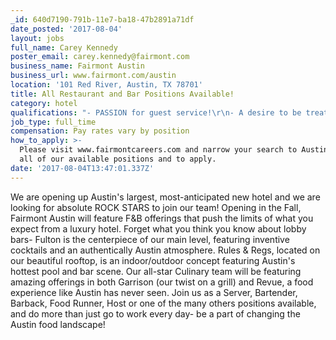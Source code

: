 ```yaml
---
_id: 640d7190-791b-11e7-ba18-47b2891a71df
date_posted: '2017-08-04'
layout: jobs
full_name: Carey Kennedy
poster_email: carey.kennedy@fairmont.com
business_name: Fairmont Austin
business_url: www.fairmont.com/austin
location: '101 Red River, Austin, TX 78701'
title: All Restaurant and Bar Positions Available!
category: hotel
qualifications: "- PASSION for guest service!\r\n- A desire to be treated with respect, and to respect your colleagues.\r\n- Experience in the F&B industry.\r\n- Love for the Austin culture and local scene.\r\n- A downright nerdy knowledge of food and beverage offerings.\r\n- Most of all, a desire to be part of something bigger than just a job!\r\n\r\n(Any position-specific requirements listed on the postings via the link at the bottom of this page)"
job_type: full_time
compensation: Pay rates vary by position
how_to_apply: >-
  Please visit www.fairmontcareers.com and narrow your search to Austin to view
  all of our available positions and to apply.
date: '2017-08-04T13:47:01.337Z'
---
```

We are opening up Austin's largest, most-anticipated new hotel and we are looking for absolute ROCK STARS to join our team! Opening in the Fall, Fairmont Austin will feature F&B offerings that push the limits of what you expect from a luxury hotel. Forget what you think you know about lobby bars- Fulton is the centerpiece of our main level, featuring inventive cocktails and an authentically Austin atmosphere. Rules & Regs, located on our beautiful rooftop, is an indoor/outdoor concept featuring Austin's hottest pool and bar scene. Our all-star Culinary team will be featuring amazing offerings in both Garrison (our twist on a grill) and Revue, a food experience like Austin has never seen. Join us as a Server, Bartender, Barback, Food Runner, Host or one of the many others positions available, and do more than just go to work every day- be a part of changing the Austin food landscape!

